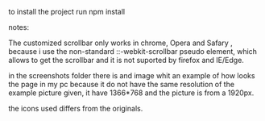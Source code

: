 to install the project run npm install

notes:

The customized scrollbar only works in chrome, Opera and Safary , because i use
the non-standard ::-webkit-scrollbar pseudo element, which allows to get the scrollbar and it is not suported
by firefox and IE/Edge.

in the screenshots folder there is and image whit an example of how looks the page in my pc because it do not have the
same resolution of the example picture given, it have 1366*768 and the picture is from a 1920px.

the icons used differs from the originals.